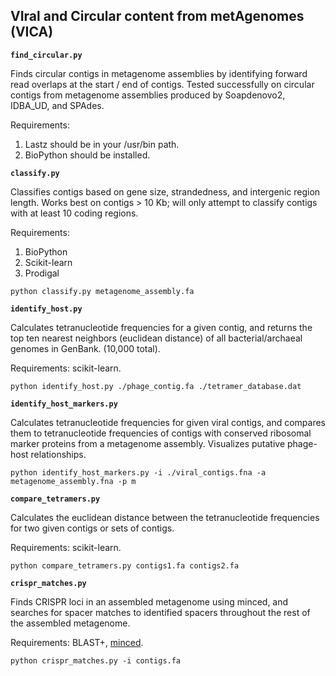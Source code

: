 ## VIral and Circular content from metAgenomes (VICA)

**`find_circular.py`**

Finds circular contigs in metagenome assemblies by identifying forward read overlaps at the start / end of contigs. Tested successfully on circular contigs from metagenome assemblies produced by Soapdenovo2, IDBA_UD, and SPAdes.

Requirements:

1. Lastz should be in your /usr/bin path.
2. BioPython should be installed.

**`classify.py`**

Classifies contigs based on gene size, strandedness, and intergenic region length. Works best on contigs > 10 Kb; will only attempt to classify contigs with at least 10 coding regions.

Requirements:

1. BioPython 
2. Scikit-learn
3. Prodigal

```
python classify.py metagenome_assembly.fa
```

**`identify_host.py`**

Calculates tetranucleotide frequencies for a given contig, and returns the top ten nearest neighbors (euclidean distance) of all bacterial/archaeal genomes in GenBank. (10,000 total).

Requirements: scikit-learn.

```
python identify_host.py ./phage_contig.fa ./tetramer_database.dat
```

**`identify_host_markers.py`**

Calculates tetranucleotide frequencies for given viral contigs, and compares them to tetranucleotide frequencies of contigs with conserved ribosomal marker proteins from a metagenome assembly. Visualizes putative phage-host relationships.

```
python identify_host_markers.py -i ./viral_contigs.fna -a metagenome_assembly.fna -p m
```


**`compare_tetramers.py`**

Calculates the euclidean distance between the tetranucleotide frequencies for two given contigs or sets of contigs.

Requirements: scikit-learn.

```
python compare_tetramers.py contigs1.fa contigs2.fa
```

**`crispr_matches.py`**

Finds CRISPR loci in an assembled metagenome using minced, and searches for spacer matches to identified spacers throughout the rest of the assembled metagenome.

Requirements: BLAST+, [minced](https://github.com/ctSkennerton/minced/tree/master).

```
python crispr_matches.py -i contigs.fa
```
